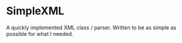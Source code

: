 # SimpleXML
A quickly implemented XML class / parser.
Written to be as simple as possible for what I needed. 

